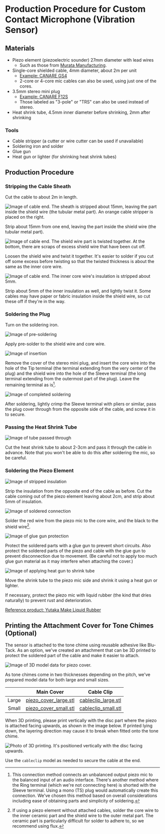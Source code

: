# Production Procedure for Custom Contact Microphone (Vibration Sensor)

## Materials

- Piezo element (piezoelectric sounder) 27mm diameter with lead wires
    - Such as those from [Murata Manufacturing](https://akizukidenshi.com/catalog/g/g113209/).
- Single-core shielded cable, 4mm diameter, about 2m per unit
    - [Example: CANARE GS4](https://www.soundhouse.co.jp/products/detail/item/167365/)
    - 2-core or 4-core mic cables can also be used, using just one of the cores.
- 3.5mm stereo mini plug
    - [Example: CANARE F12S](https://www.soundhouse.co.jp/products/detail/item/310266/)
    - Those labeled as "3-pole" or "TRS" can also be used instead of stereo.
- Heat shrink tube, 4.5mm inner diameter before shrinking, 2mm after shrinking

### Tools

- Cable stripper (a cutter or wire cutter can be used if unavailable)
- Soldering iron and solder
- Glue gun
- Heat gun or lighter (for shrinking heat shrink tubes)

## Production Procedure

### Stripping the Cable Sheath

Cut the cable to about 2m in length.

![Image of cable end. The sheath is stripped about 15mm, leaving the part inside the shield wire (the tubular metal part). An orange cable stripper is placed on the right.](../img/cable2.jpg)

Strip about 15mm from one end, leaving the part inside the shield wire (the tubular metal part).

![Image of cable end. The shield wire part is twisted together. At the bottom, there are scraps of excess shield wire that have been cut off.](../img/cable3.jpg)

Loosen the shield wire and twist it together. It's easier to solder if you cut off some excess before twisting so that the twisted thickness is about the same as the inner core wire.

![Image of cable end. The inner core wire's insulation is stripped about 5mm.](../img/cable4.jpg)

Strip about 5mm of the inner insulation as well, and lightly twist it. Some cables may have paper or fabric insulation inside the shield wire, so cut these off if they're in the way.

### Soldering the Plug

Turn on the soldering iron.

![Image of pre-soldering]()

Apply pre-solder to the shield wire and core wire.

![Image of insertion]()

Remove the cover of the stereo mini plug, and insert the core wire into the hole of the Tip terminal (the terminal extending from the very center of the plug) and the shield wire into the hole of the Sleeve terminal (the long terminal extending from the outermost part of the plug). Leave the remaining terminal as is[^trs].

![Image of completed soldering]()

After soldering, lightly crimp the Sleeve terminal with pliers or similar, pass the plug cover through from the opposite side of the cable, and screw it in to secure.

[^trs]: This connection method connects an unbalanced output piezo mic to the balanced input of an audio interface. There's another method where the Ring terminal (which we're not connecting here) is shorted with the Sleeve terminal. Using a mono (TS) plug would automatically create this connection. We've chosen this method based on overall considerations including ease of obtaining parts and simplicity of soldering.

### Passing the Heat Shrink Tube

![Image of tube passed through]()

Cut the heat shrink tube to about 2-3cm and pass it through the cable in advance. Note that you won't be able to do this after soldering the mic, so be careful.

### Soldering the Piezo Element

![Image of stripped insulation]()

Strip the insulation from the opposite end of the cable as before. Cut the cable coming out of the piezo element leaving about 2cm, and strip about 5mm of insulation.

![Image of soldered connection]()

Solder the red wire from the piezo mic to the core wire, and the black to the shield wire[^nocable].

![Image of glue gun protection]()

Protect the soldered parts with a glue gun to prevent short circuits. Also protect the soldered parts of the piezo and cable with the glue gun to prevent disconnection due to movement. (Be careful not to apply too much glue gun material as it may interfere when attaching the cover.)

![Image of applying heat gun to shrink tube]()

Move the shrink tube to the piezo mic side and shrink it using a heat gun or lighter.

If necessary, protect the piezo mic with liquid rubber (the kind that dries naturally) to prevent rust and deterioration.

[^nocable]: If using a piezo element without attached cables, solder the core wire to the inner ceramic part and the shield wire to the outer metal part. The ceramic part is particularly difficult for solder to adhere to, so we recommend using flux.

[Reference product: Yutaka Make Liquid Rubber](https://yutakamake.co.jp/product/origin/origin05/1630)

## Printing the Attachment Cover for Tone Chimes (Optional)

The sensor is attached to the tone chime using reusable adhesive like Blu-Tack. As an option, we've created an attachment that can be 3D printed to protect the soldered part of the cable and make it easier to attach.

![Image of 3D model data for piezo cover.](../img/cover_3dmodel.png)

As tone chimes come in two thicknesses depending on the pitch, we've prepared model data for both large and small sizes.

|     |Main Cover|Cable Clip|
|:---:| :-----: |:------:|
|Large|[piezo_cover_large.stl](../3dmodels/piezo_cover_large.stl)|[cableclip_large.stl](../3dmodels/cableclip_large.stl)|
|Small|[piezo_cover_small.stl](../3dmodels/piezo_cover_small.stl)|[cableclip_small.stl](../3dmodels/cableclip_small.stl)|

When 3D printing, please print vertically with the disc part where the piezo is attached facing upwards, as shown in the image below. If printed lying down, the layering direction may cause it to break when fitted onto the tone chime.

![Photo of 3D printing. It's positioned vertically with the disc facing upwards.](../img/3dprint_image.jpg)

Use the `cableclip` model as needed to secure the cable at the end.